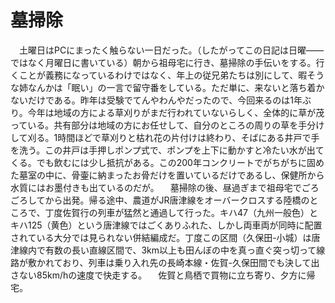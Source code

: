 # 墓掃除

<div class="section">　土曜日はPCにまったく触らない一日だった。（したがってこの日記は日曜――ではなく月曜日に書いている）朝から祖母宅に行き、墓掃除の手伝いをする。行くことが義務になっているわけではなく、年上の従兄弟たちは別にして、暇そうな姉なんかは「眠い」の一言で留守番をしている。ただ単に、来ないと落ち着かないだけである。昨年は受験でてんやわんやだったので、今回来るのは1年ぶり。今年は地域の方による草刈りがまだ行われていないらしく、全体的に草が茂っている。共有部分は地域の方にお任せして、自分のところの周りの草を手分けして刈る。1時間ほどで草刈りと枯れ花の片付けは終わり、そばにある井戸で手を洗う。この井戸は手押しポンプ式で、ポンプを上下に動かすと冷たい水が出てくる。でも飲むには少し抵抗がある。この200年コンクリートでがちがちに固めた墓室の中に、骨壷に納まったお骨だけを置いているだけであるし、保健所から水質にはお墨付きも出ているのだが。 　墓掃除の後、昼過ぎまで祖母宅でごろごろしてから出発。帰る途中、農道がJR唐津線をオーバークロスする陸橋のところで、丁度佐賀行の列車が猛然と通過して行った。キハ47（九州一般色）とキハ125（黄色）という唐津線ではごくありふれた、しかし両車両が同時に配置されている大分では見られない併結編成だ。丁度この区間（久保田-小城）は唐津線内で有数の長い直線区間で、3km以上も田んぼの中を真っ直ぐ突っ切って線路が敷かれており、列車は乗り入れ先の長崎本線・佐賀-久保田間でも決して出さない85km/hの速度で快走する。 　佐賀と鳥栖で買物に立ち寄り、夕方に帰宅。</div>